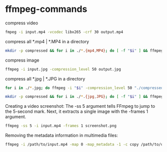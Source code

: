 # ffmpeg-commands

compress video
```bash
fmpeg -i input.mp4 -vcodec libx265 -crf 30 output.mp4
```

compress all *.mp4 | *.MP4 in a directory
```bash
mkdir -p compressed && for i in ./*.{mp4,MP4}; do [ -f "$i" ] && ffmpeg -i "$i" -vcodec libx265 -crf 30 "./compressed/$(basename "${i%.*}").mp4"; done
```

compress image
```bash
ffmpeg -i input.jpg -compression_level 50 output.jpg
```

compress all *.jpg | *.JPG in a directory
```bash
for i in ./*.jpg; do ffmpeg -i "$i" -compression_level 50 "./compressed/$i"; done
```
```bash
mkdir -p compressed && for i in ./*.{jpg,JPG}; do [ -f "$i" ] && ffmpeg -i "$i" -q:v 5 "./compressed/$(basename "$i")"; done
```

Creating a video screenshot:
The -ss 5 argument tells FFmpeg to jump to the 5-second mark.
Next, it extracts a single image with the -frames 1 argument.

```bash
ffmpeg -ss 5 -i input.mp4 -frames 1 screenshot.png
```


Removing the metadata information in multimedia files:
```bash
ffmpeg -i /path/to/input.mp4 -map 0 -map_metadata -1 -c copy /path/to/output.mp4
```
